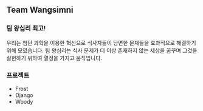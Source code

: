 Team Wangsimni
--------------

### 팀 왕십리 최고!
우리는 첨단 과학을 이용한 혁신으로 식사자들이 당면한 문제들을 효과적으로 해결하기 위해 모였습니다. 팀 왕십리는 식사 문제가 더 이상 존재하지 않는 세상을 꿈꾸며 그것을 실현하기 위하여 열정을 가지고 움직입니다.

### 프로젝트
* Frost
* Django
* Woody
